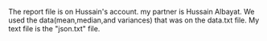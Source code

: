 The report file is on Hussain's account. 
my partner is Hussain Albayat.
We used the data(mean,median,and variances) that was on the data.txt file.
My text file is the "json.txt" file. 
